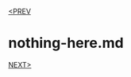 [<PREV](../previous-directory/previous-file.md)
# nothing-here.md
[NEXT>](../next-directory/next-file.md)
